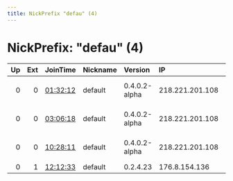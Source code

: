 ```yaml
---
title: NickPrefix "defau" (4)
---
```


# NickPrefix: "defau" (4)

|   Up |   Ext | JoinTime                                                                                            | Nickname   | Version       | IP              | AS                               | CC   |   ORp |   Dirp | OS      | Contact   |   eFamMembers |
|-----:|------:|:----------------------------------------------------------------------------------------------------|:-----------|:--------------|:----------------|:---------------------------------|:-----|------:|-------:|:--------|:----------|--------------:|
|    0 |     0 | [01:32:12](https://metrics.torproject.org/rs.html#details/7DA063FC24577ECBE7EAD569EBA5C1BF29274BD4) | default    | 0.4.0.2-alpha | 218.221.201.108 | So-net Entertainment Corporation | jp   | 50936 |      0 | Windows | None      |             1 |
|    0 |     0 | [03:06:18](https://metrics.torproject.org/rs.html#details/1451665D0115B0A6A8B7B3A1F301EE4978628758) | default    | 0.4.0.2-alpha | 218.221.201.108 | So-net Entertainment Corporation | jp   | 50936 |      0 | Windows | None      |             1 |
|    0 |     0 | [10:28:11](https://metrics.torproject.org/rs.html#details/EA2443B6237FD24CDE5FF73962C523DF990025B6) | default    | 0.4.0.2-alpha | 218.221.201.108 | So-net Entertainment Corporation | jp   | 50936 |      0 | Windows | None      |             1 |
|    0 |     1 | [12:12:33](https://metrics.torproject.org/rs.html#details/DA75D3D8BE8D9ABB1874168FAEDC69342ED93A9C) | default    | 0.2.4.23      | 176.8.154.136   | Kyivstar PJSC                    | ua   |   443 |   9030 | Windows | None      |             1 |

